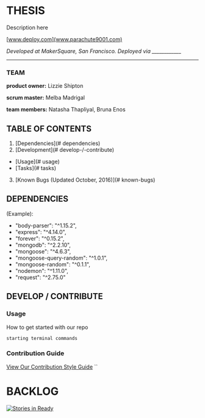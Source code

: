 # **THESIS**
Description here

[www.deploy.com](www.parachute9001.com)

*Developed at MakerSquare, San Francisco. Deployed via ____________*

___

### TEAM
**product owner:** Lizzie Shipton

**scrum master:** Melba Madrigal

**team members:** Natasha Thapliyal, Bruna Enos


## TABLE OF CONTENTS

1. [Dependencies](# dependencies)
2. [Development](# develop-/-contribute)
  * [Usage](# usage)
  * [Tasks](# tasks)
3. [Known Bugs (Updated October, 2016)](# known-bugs)



## DEPENDENCIES

(Example):
- "body-parser": "^1.15.2",
- "express": "^4.14.0",
- "forever": "^0.15.2",
- "mongodb": "^2.2.10",
- "mongoose": "^4.6.3",
- "mongoose-query-random": "^1.0.1",
- "mongoose-random": "^0.1.1",
- "nodemon": "^1.11.0",
- "request": "^2.75.0"



## DEVELOP / CONTRIBUTE

### Usage

  How to get started with our repo

```
starting terminal commands
```

### Contribution Guide

  [View Our Contribution Style Guide](/contributionStyleGuide)
``

# BACKLOG
[![Stories in Ready](https://badge.waffle.io/XXHR/thesis.png?label=ready&title=Ready)](http://waffle.io/XXHR/thesis)
